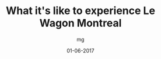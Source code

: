 ---
layout: video
title: "What it's like to experience Le Wagon Montreal"
youtube_slug: "RODFbVCmnk4"
date: 01-06-2017
author: mg
locale: "en"
labels:
  - backstage
pushed: true
thumbnail: 2017-06-01-le-wagon-montreal.jpg
description: "From February 19 to April 28, 2017, Le Wagon Montréal welcomed its first batch of students : batch #63. 9 amazing humans  from all over the world. Let's have a look on what it is like to experience le Wagon Montréal."
---